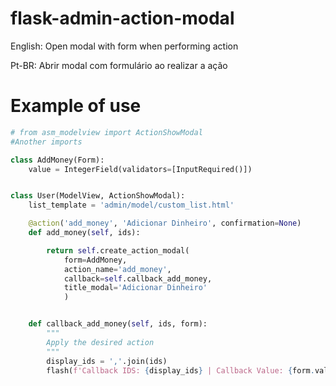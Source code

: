 # flask-admin-action-modal

English: Open modal with form when performing action

Pt-BR: Abrir modal com formulário ao realizar a ação



# Example of use
```python
# from asm_modelview import ActionShowModal
#Another imports

class AddMoney(Form):
    value = IntegerField(validators=[InputRequired()])


class User(ModelView, ActionShowModal):
    list_template = 'admin/model/custom_list.html'

    @action('add_money', 'Adicionar Dinheiro', confirmation=None)
    def add_money(self, ids):

        return self.create_action_modal(
            form=AddMoney,
            action_name='add_money',
            callback=self.callback_add_money,
            title_modal='Adicionar Dinheiro'
            )


    def callback_add_money(self, ids, form):
        """
        Apply the desired action
        """
        display_ids = ','.join(ids)
        flash(f'Callback IDS: {display_ids} | Callback Value: {form.value.data}')


```
